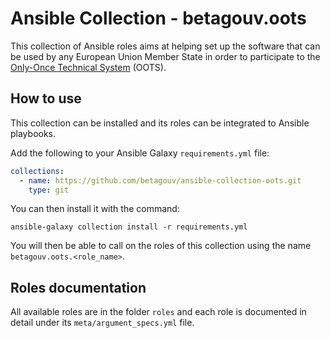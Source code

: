 # Ansible Collection - betagouv.oots

This collection of Ansible roles aims at helping set up the software that can be
used by any European Union Member State in order to participate to the
[Only-Once Technical
System](https://ec.europa.eu/digital-building-blocks/sites/display/OOTS/About+OOTS)
(OOTS).

## How to use

This collection can be installed and its roles can be integrated to Ansible
playbooks.

Add the following to your Ansible Galaxy `requirements.yml` file:

```yaml
collections:
  - name: https://github.com/betagouv/ansible-collection-oots.git
    type: git
```

You can then install it with the command:

    ansible-galaxy collection install -r requirements.yml

You will then be able to call on the roles of this collection using the name
`betagouv.oots.<role_name>`.

## Roles documentation

All available roles are in the folder `roles` and each role is documented in
detail under its `meta/argument_specs.yml` file.
